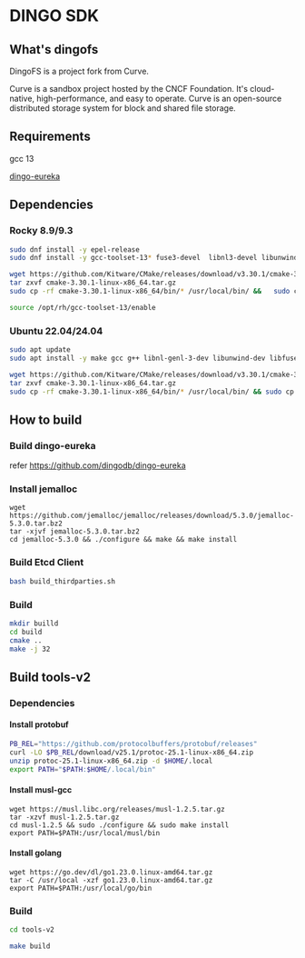 # DINGO SDK

## What's dingofs

DingoFS is a project fork from Curve. 

Curve is a sandbox project hosted by the CNCF Foundation. It's cloud-native, high-performance, and easy to operate. Curve is an open-source distributed storage system for block and shared file storage.

## Requirements

gcc 13

[dingo-eureka](https://github.com/dingodb/dingo-eureka)

## Dependencies

### Rocky 8.9/9.3

```sh
sudo dnf install -y epel-release
sudo dnf install -y gcc-toolset-13* fuse3-devel  libnl3-devel libunwind-devel python3-devel

wget https://github.com/Kitware/CMake/releases/download/v3.30.1/cmake-3.30.1-linux-x86_64.tar.gz
tar zxvf cmake-3.30.1-linux-x86_64.tar.gz
sudo cp -rf cmake-3.30.1-linux-x86_64/bin/* /usr/local/bin/ &&   sudo cp -rf  cmake-3.30.1-linux-x86_64/share/* /usr/local/share && rm -rf cmake-3.30.1-linux-x86_64

source /opt/rh/gcc-toolset-13/enable
```

### Ubuntu 22.04/24.04

```sh
sudo apt update
sudo apt install -y make gcc g++ libnl-genl-3-dev libunwind-dev libfuse3-dev python3-dev

wget https://github.com/Kitware/CMake/releases/download/v3.30.1/cmake-3.30.1-linux-x86_64.tar.gz
tar zxvf cmake-3.30.1-linux-x86_64.tar.gz
sudo cp -rf cmake-3.30.1-linux-x86_64/bin/* /usr/local/bin/ && sudo cp -rf  cmake-3.30.1-linux-x86_64/share/* /usr/local/share && rm -rf cmake-3.30.1-linux-x86_64
```

## How to build 

### Build dingo-eureka

refer https://github.com/dingodb/dingo-eureka


### Install jemalloc
```shell
wget https://github.com/jemalloc/jemalloc/releases/download/5.3.0/jemalloc-5.3.0.tar.bz2
tar -xjvf jemalloc-5.3.0.tar.bz2
cd jemalloc-5.3.0 && ./configure && make && make install
```

### Build Etcd Client

```sh
bash build_thirdparties.sh
```

### Build 
```sh
mkdir builld
cd build
cmake ..
make -j 32
```

## Build tools-v2

### Dependencies

#### Install protobuf

```sh
PB_REL="https://github.com/protocolbuffers/protobuf/releases"
curl -LO $PB_REL/download/v25.1/protoc-25.1-linux-x86_64.zip
unzip protoc-25.1-linux-x86_64.zip -d $HOME/.local
export PATH="$PATH:$HOME/.local/bin"
```

#### Install musl-gcc

```shell
wget https://musl.libc.org/releases/musl-1.2.5.tar.gz
tar -xzvf musl-1.2.5.tar.gz
cd musl-1.2.5 && sudo ./configure && sudo make install
export PATH=$PATH:/usr/local/musl/bin
```

#### Install golang

```shell
wget https://go.dev/dl/go1.23.0.linux-amd64.tar.gz
tar -C /usr/local -xzf go1.23.0.linux-amd64.tar.gz
export PATH=$PATH:/usr/local/go/bin
```

### Build 
```sh
cd tools-v2

make build
```
